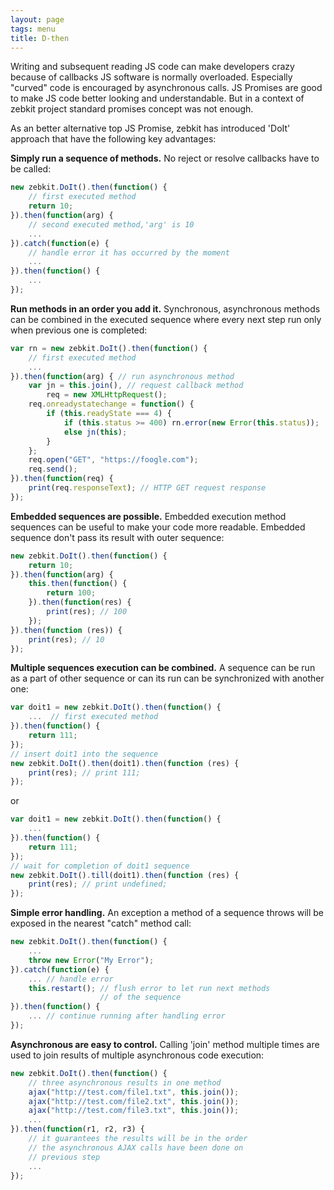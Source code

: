 ```yaml
---
layout: page
tags: menu
title: D-then 
---
```



Writing and subsequent reading JS code can make developers crazy because of callbacks JS software is normally overloaded. Especially "curved" code is encouraged by asynchronous calls. JS Promises are good to make JS code better looking and understandable. But in a context of zebkit project standard promises concept was not enough. 

As an better alternative top JS Promise, zebkit has introduced 'DoIt' approach that have the following key advantages:   

**Simply run a sequence of methods.** No reject or resolve callbacks have to be called:

```js
new zebkit.DoIt().then(function() {
    // first executed method
    return 10;
}).then(function(arg) {
    // second executed method,'arg' is 10
    ...
}).catch(function(e) {
    // handle error it has occurred by the moment
    ...
}).then(function() {
    ...
});
```


**Run methods in an order you add it.** Synchronous, asynchronous methods can be combined in the executed sequence where every next step run only when previous one is completed:  

```js
var rn = new zebkit.DoIt().then(function() {
    // first executed method
    ...
}).then(function(arg) { // run asynchronous method
    var jn = this.join(), // request callback method 
        req = new XMLHttpRequest();
    req.onreadystatechange = function() {
        if (this.readyState === 4) {
            if (this.status >= 400) rn.error(new Error(this.status));
            else jn(this);
        }
    };
    req.open("GET", "https://foogle.com");
    req.send();
}).then(function(req) {
    print(req.responseText); // HTTP GET request response  
});
```


**Embedded sequences are possible.** Embedded execution method sequences can be useful to make your code more readable. Embedded sequence don't pass its result with outer sequence: 

```js
new zebkit.DoIt().then(function() {
    return 10; 
}).then(function(arg) {
    this.then(function() {
        return 100;
    }).then(function(res) {
        print(res); // 100 
    }); 
}).then(function (res)) {
    print(res); // 10
});    
```


**Multiple sequences execution can be combined.** A sequence can be run as a part of other sequence or can its run can be synchronized with another one:

```js
var doit1 = new zebkit.DoIt().then(function() {
    ...  // first executed method
}).then(function() {
    return 111;
});
// insert doit1 into the sequence 
new zebkit.DoIt().then(doit1).then(function (res) {
    print(res); // print 111;
});
```

or

```js
var doit1 = new zebkit.DoIt().then(function() {
    ...
}).then(function() {
    return 111;
});
// wait for completion of doit1 sequence
new zebkit.DoIt().till(doit1).then(function (res) {
    print(res); // print undefined;
});
```


**Simple error handling.** An exception a method of a sequence throws will be exposed in the nearest "catch" method call:

```js
new zebkit.DoIt().then(function() {
    ...
    throw new Error("My Error");
}).catch(function(e) {
    ... // handle error
    this.restart(); // flush error to let run next methods
                    // of the sequence
}).then(function() {
    ... // continue running after handling error 
});
```

**Asynchronous are easy to control.** Calling 'join' method multiple times are used to join results of multiple asynchronous code execution:

```js
new zebkit.DoIt().then(function() {
    // three asynchronous results in one method
    ajax("http://test.com/file1.txt", this.join()); 
    ajax("http://test.com/file2.txt", this.join()); 
    ajax("http://test.com/file3.txt", this.join()); 
    ...
}).then(function(r1, r2, r3) {
    // it guarantees the results will be in the order 
    // the asynchronous AJAX calls have been done on 
    // previous step
    ...  
});
```


